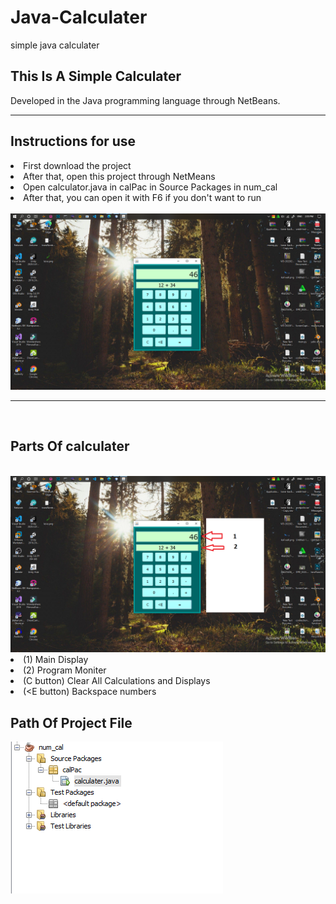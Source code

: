 # Java-Calculater
simple java calculater


<h2>This Is A Simple Calculater</h2>
Developed in the Java programming language through NetBeans.

<hr>
<h2>Instructions for use</h2>

<li>First download the project</li>
<li>After that, open this project through NetMeans</li>
<li>Open calculator.java in calPac in Source Packages in num_cal</li>
<li>After that, you can open it with F6 if you don't want to run</li>

<br>
<img src="img/desktop.png" >
<br><hr><br>


<h2>Parts Of calculater</h2><br>
<img src="img/desktopParts.png" >
<li>(1) Main Display</li>
<li>(2) Program Moniter</li>
<li>(C button) Clear All Calculations and Displays</li>
<li>(&lt;E button) Backspace numbers</li>
  
<h2>Path Of Project File</h2>
<img src="img/projectFile.png" >




